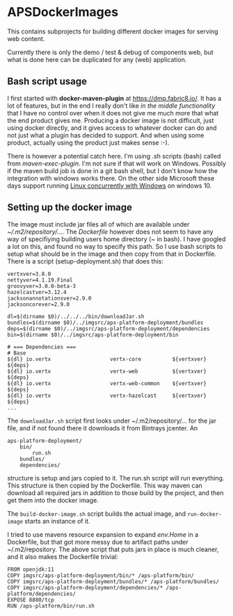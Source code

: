# APSDockerImages

This contains subprojects for building different docker images for serving web content. 

Currently there is only the demo / test & debug of components web, but what is done here can be duplicated for any (web) application.

## Bash script usage

I first started with __docker-maven-plugin__ at <https://dmp.fabric8.io/>. It has a lot of features, but in the end I really don't like _in the middle functionality_ that I have no control over when it does not give me much more that what the end product gives me. Producing a docker image is not difficult, just using docker directly, and it gives access to whatever docker can do and not just what a plugin has decided to support. And when using some product, actually using the product just makes sense :-). 

There is however a potential catch here. I'm using .sh scripts (bash) called from _maven-exec-plugin_. I'm not sure if that will work on Windows. Possibly if the maven build job is done in a git bash shell, but I don't know how the integration with windows works there. On the other side Microsoft these days support running [Linux concurrently with Windows](https://docs.microsoft.com/en-us/windows/wsl/install-win10) on windows 10. 

## Setting up the docker image

The image must include jar files all of which are available under _~/.m2/repository/..._. The _Dockerfile_ however does not seem to have any way of specifiying building users home directory (~ in bash). I have googled a lot on this, and found no way to specify this path. So I use bash scripts to setup what should be in the image and then copy from that in Dockerfile. There is a script (setup-deployment.sh) that does this:

    vertxver=3.8.0
    nettyver=4.1.19.Final
    groovyver=3.0.0-beta-3
    hazelcastver=3.12.4
    jacksonannotationsver=2.9.0
    jacksoncorever=2.9.0
    
    dl=$(dirname $0)/../../../bin/downloadJar.sh
    bundles=$(dirname $0)/../imgsrc/aps-platform-deployment/bundles
    deps=$(dirname $0)/../imgsrc/aps-platform-deployment/dependencies
    bin=$(dirname $0)/../imgsrc/aps-platform-deployment/bin
    
    # === Dependencies ===
    # Base
    ${dl} io.vertx                   vertx-core          ${vertxver}              ${deps}
    ${dl} io.vertx                   vertx-web           ${vertxver}              ${deps}
    ${dl} io.vertx                   vertx-web-common    ${vertxver}              ${deps}
    ${dl} io.vertx                   vertx-hazelcast     ${vertxver}              ${deps}
    ...

The `downloadJar.sh` script first looks under ~/.m2/repository/... for the jar file, and if not found there it downloads it from Bintrays jcenter. An

    aps-platform-deployment/
        bin/
            run.sh
        bundles/
        dependencies/

structure is setup and jars copied to it. The run.sh script will run everything. This structure is then copied by the Dockerfile. This way maven can download all required jars in addition to those build by the project, and then get them into the docker image. 
 
The `build-docker-image.sh` script builds the actual image, and `run-docker-image` starts an instance of it. 

I tried to use mavens resource expansion to expand _env.Home_ in a Dockerfile, but that got more messy due to artifact paths under ~/.m2/repository. The above script that puts jars in place is much cleaner, and it also makes the Dockerfile trivial:

    FROM openjdk:11
    COPY imgsrc/aps-platform-deployment/bin/* /aps-platform/bin/
    COPY imgsrc/aps-platform-deployment/bundles/* /aps-platform/bundles/
    COPY imgsrc/aps-platform-deployment/dependencies/* /aps-platform/dependencies/
    EXPOSE 8880/tcp
    RUN /aps-platform/bin/run.sh

